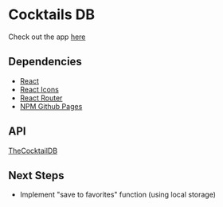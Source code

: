 # Cocktails DB

Check out the app [here](https://the-fetaverse.github.io/ra-cocktails-db/#/)

## Dependencies

- [React](https://reactjs.org/)
- [React Icons](https://react-icons.github.io/react-icons/)
- [React Router](https://reactrouter.com/)
- [NPM Github Pages](https://www.npmjs.com/package/gh-pages)

## API
[TheCocktailDB](https://thecocktaildb.com/api.php)

## Next Steps
- Implement "save to favorites" function (using local storage)
